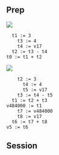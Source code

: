 ## Prep
![](Pasted%20image%2020240403182257.png)
```
  t1 := 3
    t3 := 4
    t4 := v17
  t2 := t3 - t4	
t0 := t1 + t2
```

![](Pasted%20image%2020240403182310.png)
```
    t2 := 3
	  t4 := 4
	  t5 := v17
    t3 := t4 - t5
  t1 := t2 + t3
v484000 := t1
    t7 := v484000
    t8 := v17
  t6 := t7 + t8
v5 := t6
```
## Session

